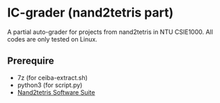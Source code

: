 # IC-grader (nand2tetris part)

A partial auto-grader for projects from nand2tetris in NTU CSIE1000. All codes are only tested on Linux.

## Prerequire

- 7z (for ceiba-extract.sh)
- python3 (for script.py)
- [Nand2tetris Software Suite](https://www.nand2tetris.org/software)

